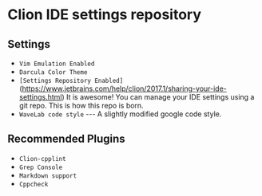 # Clion IDE settings repository
## Settings 
* `Vim Emulation Enabled`
* `Darcula Color Theme`
* `[Settings Repository Enabled]`(https://www.jetbrains.com/help/clion/2017.1/sharing-your-ide-settings.html)
It is awesome! You can manage your IDE settings using a git repo. This is how
this repo is born.
* `WaveLab code style` --- A slightly modified google code style. 


## Recommended Plugins 
* `Clion-cpplint`
* `Grep Console`
* `Markdown support`
* `Cppcheck`
